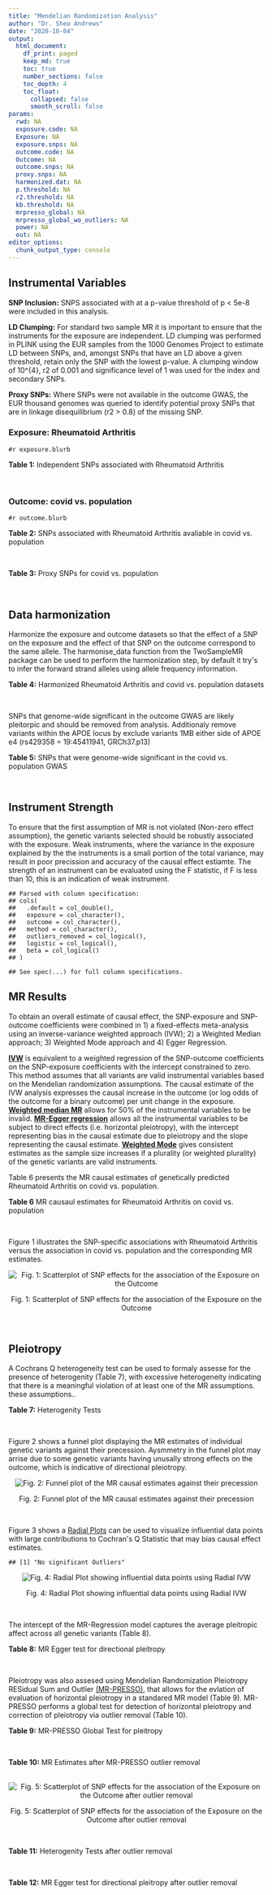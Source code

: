 ```yaml
---
title: "Mendelian Randomization Analysis"
author: "Dr. Shea Andrews"
date: "2020-10-04"
output:
  html_document:
    df_print: paged
    keep_md: true
    toc: true
    number_sections: false
    toc_depth: 4
    toc_float:
      collapsed: false
      smooth_scroll: false
params:
  rwd: NA
  exposure.code: NA
  Exposure: NA
  exposure.snps: NA
  outcome.code: NA
  Outcome: NA
  outcome.snps: NA
  proxy.snps: NA
  harmonized.dat: NA
  p.threshold: NA
  r2.threshold: NA
  kb.threshold: NA
  mrpresso_global: NA
  mrpresso_global_wo_outliers: NA
  power: NA
  out: NA
editor_options:
  chunk_output_type: console
---
```







## Instrumental Variables
**SNP Inclusion:** SNPS associated with at a p-value threshold of p < 5e-8 were included in this analysis.
<br>

**LD Clumping:** For standard two sample MR it is important to ensure that the instruments for the exposure are independent. LD clumping was performed in PLINK using the EUR samples from the 1000 Genomes Project to estimate LD between SNPs, and, amongst SNPs that have an LD above a given threshold, retain only the SNP with the lowest p-value. A clumping window of 10^{4}, r2 of 0.001 and significance level of 1 was used for the index and secondary SNPs.
<br>

**Proxy SNPs:** Where SNPs were not available in the outcome GWAS, the EUR thousand genomes was queried to identify potential proxy SNPs that are in linkage disequilibrium (r2 > 0.8) of the missing SNP.
<br>

### Exposure: Rheumatoid Arthritis
`#r exposure.blurb`
<br>

**Table 1:** Independent SNPs associated with Rheumatoid Arthritis
<div data-pagedtable="false">
  <script data-pagedtable-source type="application/json">
{"columns":[{"label":["SNP"],"name":[1],"type":["chr"],"align":["left"]},{"label":["CHROM"],"name":[2],"type":["dbl"],"align":["right"]},{"label":["POS"],"name":[3],"type":["dbl"],"align":["right"]},{"label":["REF"],"name":[4],"type":["chr"],"align":["left"]},{"label":["ALT"],"name":[5],"type":["chr"],"align":["left"]},{"label":["AF"],"name":[6],"type":["dbl"],"align":["right"]},{"label":["BETA"],"name":[7],"type":["dbl"],"align":["right"]},{"label":["SE"],"name":[8],"type":["dbl"],"align":["right"]},{"label":["Z"],"name":[9],"type":["dbl"],"align":["right"]},{"label":["P"],"name":[10],"type":["dbl"],"align":["right"]},{"label":["N"],"name":[11],"type":["dbl"],"align":["right"]},{"label":["TRAIT"],"name":[12],"type":["chr"],"align":["left"]}],"data":[{"1":"rs187786174","2":"1","3":"2523811","4":"G","5":"A","6":"0.0204778","7":"-0.11653382","8":"0.015306122","9":"-7.613543","10":"2.2e-10","11":"58284","12":"Rheumatoid_Arthritis"},{"1":"rs2240336","2":"1","3":"17674402","4":"C","5":"T","6":"0.3954930","7":"-0.10536052","8":"0.015306122","9":"-6.883554","10":"1.4e-09","11":"58284","12":"Rheumatoid_Arthritis"},{"1":"rs28411352","2":"1","3":"38278579","4":"C","5":"T","6":"0.2434500","7":"0.10436002","8":"0.022959184","9":"4.545458","10":"5.2e-09","11":"58284","12":"Rheumatoid_Arthritis"},{"1":"rs2476601","2":"1","3":"114377568","4":"A","5":"G","6":"0.8679250","7":"-0.59332700","8":"0.043367347","9":"-13.681400","10":"1.6e-149","11":"58284","12":"Rheumatoid_Arthritis"},{"1":"rs61828284","2":"1","3":"173299743","4":"C","5":"T","6":"0.0550693","7":"-0.19845094","8":"0.028061224","9":"-7.072070","10":"8.7e-09","11":"58284","12":"Rheumatoid_Arthritis"},{"1":"rs34695944","2":"2","3":"61124850","4":"T","5":"C","6":"0.3807150","7":"0.11653400","8":"0.015306122","9":"7.613540","10":"4.4e-14","11":"58284","12":"Rheumatoid_Arthritis"},{"1":"rs2661798","2":"2","3":"65635688","4":"A","5":"T","6":"0.3834450","7":"0.09431070","8":"0.015306122","9":"6.161630","10":"1.1e-09","11":"58284","12":"Rheumatoid_Arthritis"},{"1":"rs9653442","2":"2","3":"100825367","4":"C","5":"T","6":"0.5316020","7":"-0.10536052","8":"0.015306122","9":"-6.883554","10":"3.6e-12","11":"58284","12":"Rheumatoid_Arthritis"},{"1":"rs13426947","2":"2","3":"191933254","4":"G","5":"A","6":"0.1827410","7":"0.13102826","8":"0.022959184","9":"5.707009","10":"2.4e-12","11":"58284","12":"Rheumatoid_Arthritis"},{"1":"rs3087243","2":"2","3":"204738919","4":"G","5":"A","6":"0.3997100","7":"-0.13926207","8":"0.015306122","9":"-9.098455","10":"9.2e-20","11":"58284","12":"Rheumatoid_Arthritis"},{"1":"rs4452313","2":"3","3":"17047032","4":"A","5":"T","6":"0.2911230","7":"0.10536100","8":"0.015306122","9":"6.883550","10":"2.7e-10","11":"58284","12":"Rheumatoid_Arthritis"},{"1":"rs9310852","2":"3","3":"27784997","4":"A","5":"G","6":"0.4663500","7":"0.08338160","8":"0.015306122","9":"5.447600","10":"3.2e-08","11":"58284","12":"Rheumatoid_Arthritis"},{"1":"rs73081554","2":"3","3":"58302935","4":"C","5":"T","6":"0.0746377","7":"0.16551444","8":"0.035714286","9":"4.634404","10":"4.7e-08","11":"58284","12":"Rheumatoid_Arthritis"},{"1":"rs34046593","2":"4","3":"26111593","4":"G","5":"A","6":"0.2991580","7":"0.13976194","8":"0.020408163","9":"6.848335","10":"9.2e-17","11":"58284","12":"Rheumatoid_Arthritis"},{"1":"rs7731626","2":"5","3":"55444683","4":"G","5":"A","6":"0.3155110","7":"-0.19845094","8":"0.017857143","9":"-11.113253","10":"7.9e-23","11":"58284","12":"Rheumatoid_Arthritis"},{"1":"rs2561477","2":"5","3":"102608924","4":"G","5":"A","6":"0.3092130","7":"-0.10536052","8":"0.015306122","9":"-6.883554","10":"5.2e-10","11":"58284","12":"Rheumatoid_Arthritis"},{"1":"rs75599496","2":"6","3":"29205139","4":"G","5":"A","6":"0.0732724","7":"0.26236426","8":"0.038265306","9":"6.856453","10":"9.3e-18","11":"58284","12":"Rheumatoid_Arthritis"},{"1":"rs73432769","2":"6","3":"30716170","4":"C","5":"T","6":"0.0184850","7":"0.35065687","8":"0.066326531","9":"5.286827","10":"2.3e-13","11":"58284","12":"Rheumatoid_Arthritis"},{"1":"rs7754520","2":"6","3":"31906505","4":"C","5":"T","6":"0.0691295","7":"-0.57981850","8":"0.017857143","9":"-32.469836","10":"2.5e-75","11":"58284","12":"Rheumatoid_Arthritis"},{"1":"rs9296009","2":"6","3":"32114515","4":"A","5":"T","6":"0.1878170","7":"0.59783700","8":"0.007653061","9":"78.117400","10":"1.0e-250","11":"58284","12":"Rheumatoid_Arthritis"},{"1":"rs2858329","2":"6","3":"32658801","4":"A","5":"G","6":"0.4728350","7":"0.47803600","8":"0.010204082","9":"46.847500","10":"4.9e-204","11":"58284","12":"Rheumatoid_Arthritis"},{"1":"rs9277398","2":"6","3":"33051280","4":"T","5":"C","6":"0.2576700","7":"-0.35065700","8":"0.025510204","9":"-13.745700","10":"1.3e-86","11":"58284","12":"Rheumatoid_Arthritis"},{"1":"rs9277956","2":"6","3":"33211790","4":"G","5":"C","6":"0.1124360","7":"0.24846100","8":"0.017857143","9":"13.913800","10":"1.1e-32","11":"58284","12":"Rheumatoid_Arthritis"},{"1":"rs3799963","2":"6","3":"44231479","4":"G","5":"C","6":"0.0456204","7":"0.28768200","8":"0.038265306","9":"7.518090","10":"3.3e-08","11":"58284","12":"Rheumatoid_Arthritis"},{"1":"rs17264332","2":"6","3":"138005515","4":"A","5":"G","6":"0.2031930","7":"0.16251900","8":"0.015306122","9":"10.617900","10":"7.1e-19","11":"58284","12":"Rheumatoid_Arthritis"},{"1":"rs212389","2":"6","3":"159489791","4":"G","5":"A","6":"0.6965900","7":"0.09531018","8":"0.017857143","9":"5.337370","10":"1.1e-09","11":"58284","12":"Rheumatoid_Arthritis"},{"1":"rs1571878","2":"6","3":"167540842","4":"C","5":"T","6":"0.5631370","7":"-0.11653382","8":"0.012755102","9":"-9.136251","10":"4.9e-15","11":"58284","12":"Rheumatoid_Arthritis"},{"1":"rs3778753","2":"7","3":"128580042","4":"A","5":"G","6":"0.4340900","7":"0.11653400","8":"0.012755102","9":"9.136250","10":"4.2e-12","11":"58284","12":"Rheumatoid_Arthritis"},{"1":"rs11574914","2":"9","3":"34710338","4":"G","5":"A","6":"0.2992700","7":"0.12221763","8":"0.017857143","9":"6.844187","10":"1.5e-13","11":"58284","12":"Rheumatoid_Arthritis"},{"1":"rs10985070","2":"9","3":"123636121","4":"C","5":"A","6":"0.5272530","7":"-0.08338161","8":"0.015306122","9":"-5.447598","10":"1.7e-08","11":"58284","12":"Rheumatoid_Arthritis"},{"1":"rs706778","2":"10","3":"6098949","4":"C","5":"T","6":"0.4382760","7":"0.10436002","8":"0.017857143","9":"5.844161","10":"7.1e-12","11":"58284","12":"Rheumatoid_Arthritis"},{"1":"rs537544","2":"10","3":"8108382","4":"C","5":"T","6":"0.6293170","7":"-0.11653382","8":"0.015306122","9":"-7.613543","10":"8.0e-11","11":"58284","12":"Rheumatoid_Arthritis"},{"1":"rs12764378","2":"10","3":"63800004","4":"G","5":"A","6":"0.1825770","7":"0.13102826","8":"0.020408163","9":"6.420385","10":"1.9e-13","11":"58284","12":"Rheumatoid_Arthritis"},{"1":"rs10790268","2":"11","3":"118729391","4":"A","5":"G","6":"0.7762200","7":"0.16251900","8":"0.017857143","9":"9.101060","10":"3.3e-15","11":"58284","12":"Rheumatoid_Arthritis"},{"1":"rs9603608","2":"13","3":"40318819","4":"A","5":"C","6":"0.3852190","7":"-0.10436000","8":"0.017857143","9":"-5.844160","10":"7.6e-11","11":"58284","12":"Rheumatoid_Arthritis"},{"1":"rs8032939","2":"15","3":"38834033","4":"T","5":"C","6":"0.2649730","7":"0.11653400","8":"0.015306122","9":"7.613540","10":"2.4e-12","11":"58284","12":"Rheumatoid_Arthritis"},{"1":"rs8026898","2":"15","3":"69991417","4":"G","5":"A","6":"0.2595490","7":"0.14842001","8":"0.017857143","9":"8.311520","10":"2.4e-17","11":"58284","12":"Rheumatoid_Arthritis"},{"1":"rs13330176","2":"16","3":"86019087","4":"T","5":"A","6":"0.2022250","7":"0.11332869","8":"0.022959184","9":"4.936094","10":"9.0e-09","11":"58284","12":"Rheumatoid_Arthritis"},{"1":"rs59716545","2":"17","3":"38031857","4":"T","5":"G","6":"0.4167600","7":"0.09431070","8":"0.015306122","9":"6.161630","10":"2.0e-09","11":"58284","12":"Rheumatoid_Arthritis"},{"1":"rs592390","2":"18","3":"12822314","4":"T","5":"C","6":"0.4455140","7":"-0.09531020","8":"0.017857143","9":"-5.337370","10":"3.8e-09","11":"58284","12":"Rheumatoid_Arthritis"},{"1":"rs74956615","2":"19","3":"10427721","4":"T","5":"A","6":"0.0428850","7":"-0.37106368","8":"0.033163265","9":"-11.188997","10":"3.3e-16","11":"58284","12":"Rheumatoid_Arthritis"},{"1":"rs4239702","2":"20","3":"44749251","4":"T","5":"C","6":"0.7548950","7":"0.13926200","8":"0.015306122","9":"9.098460","10":"4.2e-14","11":"58284","12":"Rheumatoid_Arthritis"},{"1":"rs8133843","2":"21","3":"36738242","4":"G","5":"A","6":"0.6307830","7":"0.09531018","8":"0.020408163","9":"4.670199","10":"6.0e-09","11":"58284","12":"Rheumatoid_Arthritis"},{"1":"rs225433","2":"21","3":"43809418","4":"C","5":"G","6":"0.2398330","7":"-0.12783337","8":"0.020408163","9":"-6.263835","10":"1.8e-08","11":"58284","12":"Rheumatoid_Arthritis"},{"1":"rs2069235","2":"22","3":"39747780","4":"G","5":"A","6":"0.3169090","7":"0.10436002","8":"0.017857143","9":"5.844161","10":"3.0e-10","11":"58284","12":"Rheumatoid_Arthritis"}],"options":{"columns":{"min":{},"max":[10]},"rows":{"min":[10],"max":[10]},"pages":{}}}
  </script>
</div>
<br>

### Outcome: covid vs. population
`#r outcome.blurb`
<br>

**Table 2:** SNPs associated with Rheumatoid Arthritis avaliable in covid vs. population
<div data-pagedtable="false">
  <script data-pagedtable-source type="application/json">
{"columns":[{"label":["SNP"],"name":[1],"type":["chr"],"align":["left"]},{"label":["CHROM"],"name":[2],"type":["dbl"],"align":["right"]},{"label":["POS"],"name":[3],"type":["dbl"],"align":["right"]},{"label":["REF"],"name":[4],"type":["chr"],"align":["left"]},{"label":["ALT"],"name":[5],"type":["chr"],"align":["left"]},{"label":["AF"],"name":[6],"type":["dbl"],"align":["right"]},{"label":["BETA"],"name":[7],"type":["dbl"],"align":["right"]},{"label":["SE"],"name":[8],"type":["dbl"],"align":["right"]},{"label":["Z"],"name":[9],"type":["dbl"],"align":["right"]},{"label":["P"],"name":[10],"type":["dbl"],"align":["right"]},{"label":["N"],"name":[11],"type":["dbl"],"align":["right"]},{"label":["TRAIT"],"name":[12],"type":["chr"],"align":["left"]}],"data":[{"1":"rs2240336","2":"1","3":"17674402","4":"C","5":"T","6":"0.41960","7":"0.00258450","8":"0.012763","9":"0.20249941","10":"0.83950","11":"1362519","12":"covid_vs._population"},{"1":"rs28411352","2":"1","3":"38278579","4":"C","5":"T","6":"0.26750","7":"-0.02857700","8":"0.014848","9":"-1.92463631","10":"0.05427","11":"1362519","12":"covid_vs._population"},{"1":"rs2476601","2":"1","3":"114377568","4":"A","5":"G","6":"0.87700","7":"0.00505310","8":"0.023581","9":"0.21428693","10":"0.83030","11":"1328496","12":"covid_vs._population"},{"1":"rs61828284","2":"1","3":"173299743","4":"C","5":"T","6":"0.07813","7":"0.02788400","8":"0.024766","9":"1.12589841","10":"0.26020","11":"1350292","12":"covid_vs._population"},{"1":"rs34695944","2":"2","3":"61124850","4":"T","5":"C","6":"0.35010","7":"-0.01413100","8":"0.013836","9":"-1.02132119","10":"0.30710","11":"1362519","12":"covid_vs._population"},{"1":"rs2661798","2":"2","3":"65635688","4":"A","5":"T","6":"0.42190","7":"-0.01280800","8":"0.013873","9":"-0.92323218","10":"0.35590","11":"1352463","12":"covid_vs._population"},{"1":"rs9653442","2":"2","3":"100825367","4":"C","5":"T","6":"0.52470","7":"-0.02535100","8":"0.012758","9":"-1.98706694","10":"0.04691","11":"1362819","12":"covid_vs._population"},{"1":"rs13426947","2":"2","3":"191933254","4":"G","5":"A","6":"0.20670","7":"-0.00243490","8":"0.015923","9":"-0.15291716","10":"0.87850","11":"1362519","12":"covid_vs._population"},{"1":"rs3087243","2":"2","3":"204738919","4":"G","5":"A","6":"0.41200","7":"-0.00451770","8":"0.012948","9":"-0.34891103","10":"0.72720","11":"1361855","12":"covid_vs._population"},{"1":"rs4452313","2":"3","3":"17047032","4":"A","5":"T","6":"0.30600","7":"0.00431350","8":"0.014130","9":"0.30527247","10":"0.76020","11":"1355517","12":"covid_vs._population"},{"1":"rs9310852","2":"3","3":"27784997","4":"A","5":"G","6":"0.47510","7":"-0.00126490","8":"0.014068","9":"-0.08991328","10":"0.92840","11":"1338403","12":"covid_vs._population"},{"1":"rs73081554","2":"3","3":"58302935","4":"C","5":"T","6":"0.07355","7":"-0.02087100","8":"0.029485","9":"-0.70785145","10":"0.47900","11":"1345855","12":"covid_vs._population"},{"1":"rs7731626","2":"5","3":"55444683","4":"G","5":"A","6":"0.34790","7":"-0.01728100","8":"0.013388","9":"-1.29078279","10":"0.19680","11":"1361855","12":"covid_vs._population"},{"1":"rs2561477","2":"5","3":"102608924","4":"G","5":"A","6":"0.30640","7":"0.00645450","8":"0.014998","9":"0.43035738","10":"0.66690","11":"1352463","12":"covid_vs._population"},{"1":"rs75599496","2":"6","3":"29205139","4":"G","5":"A","6":"0.06941","7":"-0.00251910","8":"0.029506","9":"-0.08537586","10":"0.93200","11":"1362819","12":"covid_vs._population"},{"1":"rs73432769","2":"6","3":"30716170","4":"C","5":"T","6":"0.02940","7":"0.00374700","8":"0.034048","9":"0.11005052","10":"0.91240","11":"1362519","12":"covid_vs._population"},{"1":"rs7754520","2":"6","3":"31906505","4":"C","5":"T","6":"0.09456","7":"0.00588020","8":"0.021076","9":"0.27899981","10":"0.78020","11":"1361854","12":"covid_vs._population"},{"1":"rs9296009","2":"6","3":"32114515","4":"A","5":"T","6":"0.21940","7":"0.00212610","8":"0.017003","9":"0.12504264","10":"0.90050","11":"1352463","12":"covid_vs._population"},{"1":"rs2858329","2":"6","3":"32658801","4":"A","5":"G","6":"0.45340","7":"-0.02824300","8":"0.018893","9":"-1.49489229","10":"0.13490","11":"875797","12":"covid_vs._population"},{"1":"rs9277398","2":"6","3":"33051280","4":"T","5":"C","6":"0.30280","7":"0.00016119","8":"0.015733","9":"0.01024534","10":"0.99180","11":"1335113","12":"covid_vs._population"},{"1":"rs9277956","2":"6","3":"33211790","4":"G","5":"C","6":"0.14830","7":"-0.01154300","8":"0.019315","9":"-0.59761843","10":"0.55010","11":"1086337","12":"covid_vs._population"},{"1":"rs3799963","2":"6","3":"44231479","4":"G","5":"C","6":"0.05388","7":"-0.01179400","8":"0.034857","9":"-0.33835385","10":"0.73510","11":"1282548","12":"covid_vs._population"},{"1":"rs17264332","2":"6","3":"138005515","4":"A","5":"G","6":"0.20250","7":"-0.03140500","8":"0.016482","9":"-1.90541196","10":"0.05672","11":"1356211","12":"covid_vs._population"},{"1":"rs212389","2":"6","3":"159489791","4":"G","5":"A","6":"0.64050","7":"0.00419450","8":"0.013274","9":"0.31599367","10":"0.75200","11":"1361855","12":"covid_vs._population"},{"1":"rs1571878","2":"6","3":"167540842","4":"C","5":"T","6":"0.55840","7":"0.00880630","8":"0.012809","9":"0.68750878","10":"0.49180","11":"1362519","12":"covid_vs._population"},{"1":"rs3778753","2":"7","3":"128580042","4":"A","5":"G","6":"0.45580","7":"0.00591410","8":"0.013482","9":"0.43866637","10":"0.66090","11":"1289279","12":"covid_vs._population"},{"1":"rs11574914","2":"9","3":"34710338","4":"G","5":"A","6":"0.31770","7":"0.01139500","8":"0.015346","9":"0.74253877","10":"0.45780","11":"1333006","12":"covid_vs._population"},{"1":"rs10985070","2":"9","3":"123636121","4":"C","5":"A","6":"0.54590","7":"0.03470700","8":"0.013746","9":"2.52487997","10":"0.01157","11":"1325048","12":"covid_vs._population"},{"1":"rs9603608","2":"13","3":"40318819","4":"A","5":"C","6":"0.34530","7":"-0.00320200","8":"0.014731","9":"-0.21736474","10":"0.82790","11":"1353399","12":"covid_vs._population"},{"1":"rs13330176","2":"16","3":"86019087","4":"T","5":"A","6":"0.22680","7":"-0.02021000","8":"0.016114","9":"-1.25418890","10":"0.20980","11":"1352463","12":"covid_vs._population"},{"1":"rs592390","2":"18","3":"12822314","4":"T","5":"C","6":"0.43910","7":"-0.00283270","8":"0.013266","9":"-0.21353083","10":"0.83090","11":"1362519","12":"covid_vs._population"},{"1":"rs4239702","2":"20","3":"44749251","4":"T","5":"C","6":"0.72490","7":"-0.00146010","8":"0.014269","9":"-0.10232672","10":"0.91850","11":"1362519","12":"covid_vs._population"},{"1":"rs8133843","2":"21","3":"36738242","4":"G","5":"A","6":"0.61800","7":"0.01200500","8":"0.013819","9":"0.86873146","10":"0.38500","11":"1352463","12":"covid_vs._population"},{"1":"rs225433","2":"21","3":"43809418","4":"C","5":"G","6":"0.23840","7":"0.00258610","8":"0.019398","9":"0.13331787","10":"0.89390","11":"1321317","12":"covid_vs._population"},{"1":"rs187786174","2":"NA","3":"NA","4":"NA","5":"NA","6":"NA","7":"NA","8":"NA","9":"NA","10":"NA","11":"NA","12":"NA"},{"1":"rs34046593","2":"NA","3":"NA","4":"NA","5":"NA","6":"NA","7":"NA","8":"NA","9":"NA","10":"NA","11":"NA","12":"NA"},{"1":"rs706778","2":"NA","3":"NA","4":"NA","5":"NA","6":"NA","7":"NA","8":"NA","9":"NA","10":"NA","11":"NA","12":"NA"},{"1":"rs537544","2":"NA","3":"NA","4":"NA","5":"NA","6":"NA","7":"NA","8":"NA","9":"NA","10":"NA","11":"NA","12":"NA"},{"1":"rs12764378","2":"NA","3":"NA","4":"NA","5":"NA","6":"NA","7":"NA","8":"NA","9":"NA","10":"NA","11":"NA","12":"NA"},{"1":"rs10790268","2":"NA","3":"NA","4":"NA","5":"NA","6":"NA","7":"NA","8":"NA","9":"NA","10":"NA","11":"NA","12":"NA"},{"1":"rs8032939","2":"NA","3":"NA","4":"NA","5":"NA","6":"NA","7":"NA","8":"NA","9":"NA","10":"NA","11":"NA","12":"NA"},{"1":"rs8026898","2":"NA","3":"NA","4":"NA","5":"NA","6":"NA","7":"NA","8":"NA","9":"NA","10":"NA","11":"NA","12":"NA"},{"1":"rs59716545","2":"NA","3":"NA","4":"NA","5":"NA","6":"NA","7":"NA","8":"NA","9":"NA","10":"NA","11":"NA","12":"NA"},{"1":"rs74956615","2":"NA","3":"NA","4":"NA","5":"NA","6":"NA","7":"NA","8":"NA","9":"NA","10":"NA","11":"NA","12":"NA"},{"1":"rs2069235","2":"NA","3":"NA","4":"NA","5":"NA","6":"NA","7":"NA","8":"NA","9":"NA","10":"NA","11":"NA","12":"NA"}],"options":{"columns":{"min":{},"max":[10]},"rows":{"min":[10],"max":[10]},"pages":{}}}
  </script>
</div>
<br>

**Table 3:** Proxy SNPs for covid vs. population
<div data-pagedtable="false">
  <script data-pagedtable-source type="application/json">
{"columns":[{"label":["target_snp"],"name":[1],"type":["chr"],"align":["left"]},{"label":["proxy_snp"],"name":[2],"type":["chr"],"align":["left"]},{"label":["ld.r2"],"name":[3],"type":["dbl"],"align":["right"]},{"label":["Dprime"],"name":[4],"type":["dbl"],"align":["right"]},{"label":["PHASE"],"name":[5],"type":["chr"],"align":["left"]},{"label":["X12"],"name":[6],"type":["lgl"],"align":["right"]},{"label":["CHROM"],"name":[7],"type":["dbl"],"align":["right"]},{"label":["POS"],"name":[8],"type":["dbl"],"align":["right"]},{"label":["REF.proxy"],"name":[9],"type":["chr"],"align":["left"]},{"label":["ALT.proxy"],"name":[10],"type":["lgl"],"align":["right"]},{"label":["AF"],"name":[11],"type":["dbl"],"align":["right"]},{"label":["BETA"],"name":[12],"type":["dbl"],"align":["right"]},{"label":["SE"],"name":[13],"type":["dbl"],"align":["right"]},{"label":["Z"],"name":[14],"type":["dbl"],"align":["right"]},{"label":["P"],"name":[15],"type":["dbl"],"align":["right"]},{"label":["N"],"name":[16],"type":["dbl"],"align":["right"]},{"label":["TRAIT"],"name":[17],"type":["chr"],"align":["left"]},{"label":["ref"],"name":[18],"type":["chr"],"align":["left"]},{"label":["ref.proxy"],"name":[19],"type":["lgl"],"align":["right"]},{"label":["alt"],"name":[20],"type":["chr"],"align":["left"]},{"label":["alt.proxy"],"name":[21],"type":["chr"],"align":["left"]},{"label":["ALT"],"name":[22],"type":["chr"],"align":["left"]},{"label":["REF"],"name":[23],"type":["chr"],"align":["left"]},{"label":["proxy.outcome"],"name":[24],"type":["lgl"],"align":["right"]}],"data":[{"1":"rs187786174","2":"rs745368","3":"0.990767","4":"1","5":"AT/GC","6":"NA","7":"1","8":"2524205","9":"C","10":"TRUE","11":"0.3382","12":"-0.0085007","13":"0.015182","14":"-0.5599196","15":"0.5755","16":"1342373","17":"covid_vs._population","18":"A","19":"TRUE","20":"G","21":"C","22":"A","23":"G","24":"TRUE"},{"1":"rs34046593","2":"NA","3":"NA","4":"NA","5":"NA","6":"NA","7":"NA","8":"NA","9":"NA","10":"NA","11":"NA","12":"NA","13":"NA","14":"NA","15":"NA","16":"NA","17":"NA","18":"NA","19":"NA","20":"NA","21":"NA","22":"NA","23":"NA","24":"NA"},{"1":"rs706778","2":"NA","3":"NA","4":"NA","5":"NA","6":"NA","7":"NA","8":"NA","9":"NA","10":"NA","11":"NA","12":"NA","13":"NA","14":"NA","15":"NA","16":"NA","17":"NA","18":"NA","19":"NA","20":"NA","21":"NA","22":"NA","23":"NA","24":"NA"},{"1":"rs537544","2":"NA","3":"NA","4":"NA","5":"NA","6":"NA","7":"NA","8":"NA","9":"NA","10":"NA","11":"NA","12":"NA","13":"NA","14":"NA","15":"NA","16":"NA","17":"NA","18":"NA","19":"NA","20":"NA","21":"NA","22":"NA","23":"NA","24":"NA"},{"1":"rs12764378","2":"NA","3":"NA","4":"NA","5":"NA","6":"NA","7":"NA","8":"NA","9":"NA","10":"NA","11":"NA","12":"NA","13":"NA","14":"NA","15":"NA","16":"NA","17":"NA","18":"NA","19":"NA","20":"NA","21":"NA","22":"NA","23":"NA","24":"NA"},{"1":"rs10790268","2":"NA","3":"NA","4":"NA","5":"NA","6":"NA","7":"NA","8":"NA","9":"NA","10":"NA","11":"NA","12":"NA","13":"NA","14":"NA","15":"NA","16":"NA","17":"NA","18":"NA","19":"NA","20":"NA","21":"NA","22":"NA","23":"NA","24":"NA"},{"1":"rs8032939","2":"NA","3":"NA","4":"NA","5":"NA","6":"NA","7":"NA","8":"NA","9":"NA","10":"NA","11":"NA","12":"NA","13":"NA","14":"NA","15":"NA","16":"NA","17":"NA","18":"NA","19":"NA","20":"NA","21":"NA","22":"NA","23":"NA","24":"NA"},{"1":"rs8026898","2":"NA","3":"NA","4":"NA","5":"NA","6":"NA","7":"NA","8":"NA","9":"NA","10":"NA","11":"NA","12":"NA","13":"NA","14":"NA","15":"NA","16":"NA","17":"NA","18":"NA","19":"NA","20":"NA","21":"NA","22":"NA","23":"NA","24":"NA"},{"1":"rs59716545","2":"NA","3":"NA","4":"NA","5":"NA","6":"NA","7":"NA","8":"NA","9":"NA","10":"NA","11":"NA","12":"NA","13":"NA","14":"NA","15":"NA","16":"NA","17":"NA","18":"NA","19":"NA","20":"NA","21":"NA","22":"NA","23":"NA","24":"NA"},{"1":"rs74956615","2":"NA","3":"NA","4":"NA","5":"NA","6":"NA","7":"NA","8":"NA","9":"NA","10":"NA","11":"NA","12":"NA","13":"NA","14":"NA","15":"NA","16":"NA","17":"NA","18":"NA","19":"NA","20":"NA","21":"NA","22":"NA","23":"NA","24":"NA"},{"1":"rs2069235","2":"NA","3":"NA","4":"NA","5":"NA","6":"NA","7":"NA","8":"NA","9":"NA","10":"NA","11":"NA","12":"NA","13":"NA","14":"NA","15":"NA","16":"NA","17":"NA","18":"NA","19":"NA","20":"NA","21":"NA","22":"NA","23":"NA","24":"NA"}],"options":{"columns":{"min":{},"max":[10]},"rows":{"min":[10],"max":[10]},"pages":{}}}
  </script>
</div>
<br>

## Data harmonization
Harmonize the exposure and outcome datasets so that the effect of a SNP on the exposure and the effect of that SNP on the outcome correspond to the same allele. The harmonise_data function from the TwoSampleMR package can be used to perform the harmonization step, by default it try's to infer the forward strand alleles using allele frequency information.
<br>

**Table 4:** Harmonized Rheumatoid Arthritis and covid vs. population datasets
<div data-pagedtable="false">
  <script data-pagedtable-source type="application/json">
{"columns":[{"label":["SNP"],"name":[1],"type":["chr"],"align":["left"]},{"label":["effect_allele.exposure"],"name":[2],"type":["chr"],"align":["left"]},{"label":["other_allele.exposure"],"name":[3],"type":["chr"],"align":["left"]},{"label":["effect_allele.outcome"],"name":[4],"type":["chr"],"align":["left"]},{"label":["other_allele.outcome"],"name":[5],"type":["chr"],"align":["left"]},{"label":["beta.exposure"],"name":[6],"type":["dbl"],"align":["right"]},{"label":["beta.outcome"],"name":[7],"type":["dbl"],"align":["right"]},{"label":["eaf.exposure"],"name":[8],"type":["dbl"],"align":["right"]},{"label":["eaf.outcome"],"name":[9],"type":["dbl"],"align":["right"]},{"label":["remove"],"name":[10],"type":["lgl"],"align":["right"]},{"label":["palindromic"],"name":[11],"type":["lgl"],"align":["right"]},{"label":["ambiguous"],"name":[12],"type":["lgl"],"align":["right"]},{"label":["id.outcome"],"name":[13],"type":["chr"],"align":["left"]},{"label":["chr.outcome"],"name":[14],"type":["dbl"],"align":["right"]},{"label":["pos.outcome"],"name":[15],"type":["dbl"],"align":["right"]},{"label":["se.outcome"],"name":[16],"type":["dbl"],"align":["right"]},{"label":["z.outcome"],"name":[17],"type":["dbl"],"align":["right"]},{"label":["pval.outcome"],"name":[18],"type":["dbl"],"align":["right"]},{"label":["samplesize.outcome"],"name":[19],"type":["dbl"],"align":["right"]},{"label":["outcome"],"name":[20],"type":["chr"],"align":["left"]},{"label":["mr_keep.outcome"],"name":[21],"type":["lgl"],"align":["right"]},{"label":["pval_origin.outcome"],"name":[22],"type":["chr"],"align":["left"]},{"label":["chr.exposure"],"name":[23],"type":["dbl"],"align":["right"]},{"label":["pos.exposure"],"name":[24],"type":["dbl"],"align":["right"]},{"label":["se.exposure"],"name":[25],"type":["dbl"],"align":["right"]},{"label":["z.exposure"],"name":[26],"type":["dbl"],"align":["right"]},{"label":["pval.exposure"],"name":[27],"type":["dbl"],"align":["right"]},{"label":["samplesize.exposure"],"name":[28],"type":["dbl"],"align":["right"]},{"label":["exposure"],"name":[29],"type":["chr"],"align":["left"]},{"label":["mr_keep.exposure"],"name":[30],"type":["lgl"],"align":["right"]},{"label":["pval_origin.exposure"],"name":[31],"type":["chr"],"align":["left"]},{"label":["id.exposure"],"name":[32],"type":["chr"],"align":["left"]},{"label":["action"],"name":[33],"type":["dbl"],"align":["right"]},{"label":["mr_keep"],"name":[34],"type":["lgl"],"align":["right"]},{"label":["pt"],"name":[35],"type":["dbl"],"align":["right"]},{"label":["pleitropy_keep"],"name":[36],"type":["lgl"],"align":["right"]},{"label":["mrpresso_RSSobs"],"name":[37],"type":["lgl"],"align":["right"]},{"label":["mrpresso_pval"],"name":[38],"type":["lgl"],"align":["right"]},{"label":["mrpresso_keep"],"name":[39],"type":["lgl"],"align":["right"]}],"data":[{"1":"rs10985070","2":"A","3":"C","4":"A","5":"C","6":"-0.08338161","7":"0.03470700","8":"0.5272530","9":"0.54590","10":"FALSE","11":"FALSE","12":"FALSE","13":"yweIeo","14":"9","15":"123636121","16":"0.013746","17":"2.52487997","18":"0.01157","19":"1325048","20":"covidhgi2020anaC2v3","21":"TRUE","22":"reported","23":"9","24":"123636121","25":"0.015306122","26":"-5.447598","27":"1.7e-08","28":"58284","29":"Okada2014rartis","30":"TRUE","31":"reported","32":"mcJZE9","33":"2","34":"TRUE","35":"5e-08","36":"TRUE","37":"NA","38":"NA","39":"TRUE"},{"1":"rs11574914","2":"A","3":"G","4":"A","5":"G","6":"0.12221763","7":"0.01139500","8":"0.2992700","9":"0.31770","10":"FALSE","11":"FALSE","12":"FALSE","13":"yweIeo","14":"9","15":"34710338","16":"0.015346","17":"0.74253877","18":"0.45780","19":"1333006","20":"covidhgi2020anaC2v3","21":"TRUE","22":"reported","23":"9","24":"34710338","25":"0.017857143","26":"6.844187","27":"1.5e-13","28":"58284","29":"Okada2014rartis","30":"TRUE","31":"reported","32":"mcJZE9","33":"2","34":"TRUE","35":"5e-08","36":"TRUE","37":"NA","38":"NA","39":"TRUE"},{"1":"rs13330176","2":"A","3":"T","4":"A","5":"T","6":"0.11332869","7":"-0.02021000","8":"0.2022250","9":"0.22680","10":"FALSE","11":"TRUE","12":"FALSE","13":"yweIeo","14":"16","15":"86019087","16":"0.016114","17":"-1.25418890","18":"0.20980","19":"1352463","20":"covidhgi2020anaC2v3","21":"TRUE","22":"reported","23":"16","24":"86019087","25":"0.022959184","26":"4.936094","27":"9.0e-09","28":"58284","29":"Okada2014rartis","30":"TRUE","31":"reported","32":"mcJZE9","33":"2","34":"TRUE","35":"5e-08","36":"TRUE","37":"NA","38":"NA","39":"TRUE"},{"1":"rs13426947","2":"A","3":"G","4":"A","5":"G","6":"0.13102826","7":"-0.00243490","8":"0.1827410","9":"0.20670","10":"FALSE","11":"FALSE","12":"FALSE","13":"yweIeo","14":"2","15":"191933254","16":"0.015923","17":"-0.15291716","18":"0.87850","19":"1362519","20":"covidhgi2020anaC2v3","21":"TRUE","22":"reported","23":"2","24":"191933254","25":"0.022959184","26":"5.707009","27":"2.4e-12","28":"58284","29":"Okada2014rartis","30":"TRUE","31":"reported","32":"mcJZE9","33":"2","34":"TRUE","35":"5e-08","36":"TRUE","37":"NA","38":"NA","39":"TRUE"},{"1":"rs1571878","2":"T","3":"C","4":"T","5":"C","6":"-0.11653382","7":"0.00880630","8":"0.5631370","9":"0.55840","10":"FALSE","11":"FALSE","12":"FALSE","13":"yweIeo","14":"6","15":"167540842","16":"0.012809","17":"0.68750878","18":"0.49180","19":"1362519","20":"covidhgi2020anaC2v3","21":"TRUE","22":"reported","23":"6","24":"167540842","25":"0.012755102","26":"-9.136251","27":"4.9e-15","28":"58284","29":"Okada2014rartis","30":"TRUE","31":"reported","32":"mcJZE9","33":"2","34":"TRUE","35":"5e-08","36":"TRUE","37":"NA","38":"NA","39":"TRUE"},{"1":"rs17264332","2":"G","3":"A","4":"G","5":"A","6":"0.16251900","7":"-0.03140500","8":"0.2031930","9":"0.20250","10":"FALSE","11":"FALSE","12":"FALSE","13":"yweIeo","14":"6","15":"138005515","16":"0.016482","17":"-1.90541196","18":"0.05672","19":"1356211","20":"covidhgi2020anaC2v3","21":"TRUE","22":"reported","23":"6","24":"138005515","25":"0.015306122","26":"10.617900","27":"7.1e-19","28":"58284","29":"Okada2014rartis","30":"TRUE","31":"reported","32":"mcJZE9","33":"2","34":"TRUE","35":"5e-08","36":"TRUE","37":"NA","38":"NA","39":"TRUE"},{"1":"rs187786174","2":"A","3":"G","4":"A","5":"G","6":"-0.11653382","7":"-0.00850070","8":"0.0204778","9":"0.33820","10":"FALSE","11":"FALSE","12":"FALSE","13":"yweIeo","14":"1","15":"2524205","16":"0.015182","17":"-0.55991964","18":"0.57550","19":"1342373","20":"covidhgi2020anaC2v3","21":"TRUE","22":"reported","23":"1","24":"2523811","25":"0.015306122","26":"-7.613543","27":"2.2e-10","28":"58284","29":"Okada2014rartis","30":"TRUE","31":"reported","32":"mcJZE9","33":"2","34":"TRUE","35":"5e-08","36":"TRUE","37":"NA","38":"NA","39":"TRUE"},{"1":"rs212389","2":"A","3":"G","4":"A","5":"G","6":"0.09531018","7":"0.00419450","8":"0.6965900","9":"0.64050","10":"FALSE","11":"FALSE","12":"FALSE","13":"yweIeo","14":"6","15":"159489791","16":"0.013274","17":"0.31599367","18":"0.75200","19":"1361855","20":"covidhgi2020anaC2v3","21":"TRUE","22":"reported","23":"6","24":"159489791","25":"0.017857143","26":"5.337370","27":"1.1e-09","28":"58284","29":"Okada2014rartis","30":"TRUE","31":"reported","32":"mcJZE9","33":"2","34":"TRUE","35":"5e-08","36":"TRUE","37":"NA","38":"NA","39":"TRUE"},{"1":"rs2240336","2":"T","3":"C","4":"T","5":"C","6":"-0.10536052","7":"0.00258450","8":"0.3954930","9":"0.41960","10":"FALSE","11":"FALSE","12":"FALSE","13":"yweIeo","14":"1","15":"17674402","16":"0.012763","17":"0.20249941","18":"0.83950","19":"1362519","20":"covidhgi2020anaC2v3","21":"TRUE","22":"reported","23":"1","24":"17674402","25":"0.015306122","26":"-6.883554","27":"1.4e-09","28":"58284","29":"Okada2014rartis","30":"TRUE","31":"reported","32":"mcJZE9","33":"2","34":"TRUE","35":"5e-08","36":"TRUE","37":"NA","38":"NA","39":"TRUE"},{"1":"rs225433","2":"G","3":"C","4":"G","5":"C","6":"-0.12783337","7":"0.00258610","8":"0.2398330","9":"0.23840","10":"FALSE","11":"TRUE","12":"FALSE","13":"yweIeo","14":"21","15":"43809418","16":"0.019398","17":"0.13331787","18":"0.89390","19":"1321317","20":"covidhgi2020anaC2v3","21":"TRUE","22":"reported","23":"21","24":"43809418","25":"0.020408163","26":"-6.263835","27":"1.8e-08","28":"58284","29":"Okada2014rartis","30":"TRUE","31":"reported","32":"mcJZE9","33":"2","34":"TRUE","35":"5e-08","36":"TRUE","37":"NA","38":"NA","39":"TRUE"},{"1":"rs2476601","2":"G","3":"A","4":"G","5":"A","6":"-0.59332700","7":"0.00505310","8":"0.8679250","9":"0.87700","10":"FALSE","11":"FALSE","12":"FALSE","13":"yweIeo","14":"1","15":"114377568","16":"0.023581","17":"0.21428693","18":"0.83030","19":"1328496","20":"covidhgi2020anaC2v3","21":"TRUE","22":"reported","23":"1","24":"114377568","25":"0.043367347","26":"-13.681400","27":"1.6e-149","28":"58284","29":"Okada2014rartis","30":"TRUE","31":"reported","32":"mcJZE9","33":"2","34":"TRUE","35":"5e-08","36":"TRUE","37":"NA","38":"NA","39":"TRUE"},{"1":"rs2561477","2":"A","3":"G","4":"A","5":"G","6":"-0.10536052","7":"0.00645450","8":"0.3092130","9":"0.30640","10":"FALSE","11":"FALSE","12":"FALSE","13":"yweIeo","14":"5","15":"102608924","16":"0.014998","17":"0.43035738","18":"0.66690","19":"1352463","20":"covidhgi2020anaC2v3","21":"TRUE","22":"reported","23":"5","24":"102608924","25":"0.015306122","26":"-6.883554","27":"5.2e-10","28":"58284","29":"Okada2014rartis","30":"TRUE","31":"reported","32":"mcJZE9","33":"2","34":"TRUE","35":"5e-08","36":"TRUE","37":"NA","38":"NA","39":"TRUE"},{"1":"rs2661798","2":"T","3":"A","4":"T","5":"A","6":"0.09431070","7":"-0.01280800","8":"0.3834450","9":"0.42190","10":"FALSE","11":"TRUE","12":"TRUE","13":"yweIeo","14":"2","15":"65635688","16":"0.013873","17":"-0.92323218","18":"0.35590","19":"1352463","20":"covidhgi2020anaC2v3","21":"TRUE","22":"reported","23":"2","24":"65635688","25":"0.015306122","26":"6.161630","27":"1.1e-09","28":"58284","29":"Okada2014rartis","30":"TRUE","31":"reported","32":"mcJZE9","33":"2","34":"FALSE","35":"5e-08","36":"TRUE","37":"NA","38":"NA","39":"NA"},{"1":"rs28411352","2":"T","3":"C","4":"T","5":"C","6":"0.10436002","7":"-0.02857700","8":"0.2434500","9":"0.26750","10":"FALSE","11":"FALSE","12":"FALSE","13":"yweIeo","14":"1","15":"38278579","16":"0.014848","17":"-1.92463631","18":"0.05427","19":"1362519","20":"covidhgi2020anaC2v3","21":"TRUE","22":"reported","23":"1","24":"38278579","25":"0.022959184","26":"4.545458","27":"5.2e-09","28":"58284","29":"Okada2014rartis","30":"TRUE","31":"reported","32":"mcJZE9","33":"2","34":"TRUE","35":"5e-08","36":"TRUE","37":"NA","38":"NA","39":"TRUE"},{"1":"rs2858329","2":"G","3":"A","4":"G","5":"A","6":"0.47803600","7":"-0.02824300","8":"0.4728350","9":"0.45340","10":"FALSE","11":"FALSE","12":"FALSE","13":"yweIeo","14":"6","15":"32658801","16":"0.018893","17":"-1.49489229","18":"0.13490","19":"875797","20":"covidhgi2020anaC2v3","21":"TRUE","22":"reported","23":"6","24":"32658801","25":"0.010204082","26":"46.847500","27":"1.0e-200","28":"58284","29":"Okada2014rartis","30":"TRUE","31":"reported","32":"mcJZE9","33":"2","34":"TRUE","35":"5e-08","36":"TRUE","37":"NA","38":"NA","39":"TRUE"},{"1":"rs3087243","2":"A","3":"G","4":"A","5":"G","6":"-0.13926207","7":"-0.00451770","8":"0.3997100","9":"0.41200","10":"FALSE","11":"FALSE","12":"FALSE","13":"yweIeo","14":"2","15":"204738919","16":"0.012948","17":"-0.34891103","18":"0.72720","19":"1361855","20":"covidhgi2020anaC2v3","21":"TRUE","22":"reported","23":"2","24":"204738919","25":"0.015306122","26":"-9.098455","27":"9.2e-20","28":"58284","29":"Okada2014rartis","30":"TRUE","31":"reported","32":"mcJZE9","33":"2","34":"TRUE","35":"5e-08","36":"TRUE","37":"NA","38":"NA","39":"TRUE"},{"1":"rs34695944","2":"C","3":"T","4":"C","5":"T","6":"0.11653400","7":"-0.01413100","8":"0.3807150","9":"0.35010","10":"FALSE","11":"FALSE","12":"FALSE","13":"yweIeo","14":"2","15":"61124850","16":"0.013836","17":"-1.02132119","18":"0.30710","19":"1362519","20":"covidhgi2020anaC2v3","21":"TRUE","22":"reported","23":"2","24":"61124850","25":"0.015306122","26":"7.613540","27":"4.4e-14","28":"58284","29":"Okada2014rartis","30":"TRUE","31":"reported","32":"mcJZE9","33":"2","34":"TRUE","35":"5e-08","36":"TRUE","37":"NA","38":"NA","39":"TRUE"},{"1":"rs3778753","2":"G","3":"A","4":"G","5":"A","6":"0.11653400","7":"0.00591410","8":"0.4340900","9":"0.45580","10":"FALSE","11":"FALSE","12":"FALSE","13":"yweIeo","14":"7","15":"128580042","16":"0.013482","17":"0.43866637","18":"0.66090","19":"1289279","20":"covidhgi2020anaC2v3","21":"TRUE","22":"reported","23":"7","24":"128580042","25":"0.012755102","26":"9.136250","27":"4.2e-12","28":"58284","29":"Okada2014rartis","30":"TRUE","31":"reported","32":"mcJZE9","33":"2","34":"TRUE","35":"5e-08","36":"TRUE","37":"NA","38":"NA","39":"TRUE"},{"1":"rs3799963","2":"C","3":"G","4":"C","5":"G","6":"0.28768200","7":"-0.01179400","8":"0.0456204","9":"0.05388","10":"FALSE","11":"TRUE","12":"FALSE","13":"yweIeo","14":"6","15":"44231479","16":"0.034857","17":"-0.33835385","18":"0.73510","19":"1282548","20":"covidhgi2020anaC2v3","21":"TRUE","22":"reported","23":"6","24":"44231479","25":"0.038265306","26":"7.518090","27":"3.3e-08","28":"58284","29":"Okada2014rartis","30":"TRUE","31":"reported","32":"mcJZE9","33":"2","34":"TRUE","35":"5e-08","36":"TRUE","37":"NA","38":"NA","39":"TRUE"},{"1":"rs4239702","2":"C","3":"T","4":"C","5":"T","6":"0.13926200","7":"-0.00146010","8":"0.7548950","9":"0.72490","10":"FALSE","11":"FALSE","12":"FALSE","13":"yweIeo","14":"20","15":"44749251","16":"0.014269","17":"-0.10232672","18":"0.91850","19":"1362519","20":"covidhgi2020anaC2v3","21":"TRUE","22":"reported","23":"20","24":"44749251","25":"0.015306122","26":"9.098460","27":"4.2e-14","28":"58284","29":"Okada2014rartis","30":"TRUE","31":"reported","32":"mcJZE9","33":"2","34":"TRUE","35":"5e-08","36":"TRUE","37":"NA","38":"NA","39":"TRUE"},{"1":"rs4452313","2":"T","3":"A","4":"T","5":"A","6":"0.10536100","7":"0.00431350","8":"0.2911230","9":"0.30600","10":"FALSE","11":"TRUE","12":"FALSE","13":"yweIeo","14":"3","15":"17047032","16":"0.014130","17":"0.30527247","18":"0.76020","19":"1355517","20":"covidhgi2020anaC2v3","21":"TRUE","22":"reported","23":"3","24":"17047032","25":"0.015306122","26":"6.883550","27":"2.7e-10","28":"58284","29":"Okada2014rartis","30":"TRUE","31":"reported","32":"mcJZE9","33":"2","34":"TRUE","35":"5e-08","36":"TRUE","37":"NA","38":"NA","39":"TRUE"},{"1":"rs592390","2":"C","3":"T","4":"C","5":"T","6":"-0.09531020","7":"-0.00283270","8":"0.4455140","9":"0.43910","10":"FALSE","11":"FALSE","12":"FALSE","13":"yweIeo","14":"18","15":"12822314","16":"0.013266","17":"-0.21353083","18":"0.83090","19":"1362519","20":"covidhgi2020anaC2v3","21":"TRUE","22":"reported","23":"18","24":"12822314","25":"0.017857143","26":"-5.337370","27":"3.8e-09","28":"58284","29":"Okada2014rartis","30":"TRUE","31":"reported","32":"mcJZE9","33":"2","34":"TRUE","35":"5e-08","36":"TRUE","37":"NA","38":"NA","39":"TRUE"},{"1":"rs61828284","2":"T","3":"C","4":"T","5":"C","6":"-0.19845094","7":"0.02788400","8":"0.0550693","9":"0.07813","10":"FALSE","11":"FALSE","12":"FALSE","13":"yweIeo","14":"1","15":"173299743","16":"0.024766","17":"1.12589841","18":"0.26020","19":"1350292","20":"covidhgi2020anaC2v3","21":"TRUE","22":"reported","23":"1","24":"173299743","25":"0.028061224","26":"-7.072070","27":"8.7e-09","28":"58284","29":"Okada2014rartis","30":"TRUE","31":"reported","32":"mcJZE9","33":"2","34":"TRUE","35":"5e-08","36":"TRUE","37":"NA","38":"NA","39":"TRUE"},{"1":"rs73081554","2":"T","3":"C","4":"T","5":"C","6":"0.16551444","7":"-0.02087100","8":"0.0746377","9":"0.07355","10":"FALSE","11":"FALSE","12":"FALSE","13":"yweIeo","14":"3","15":"58302935","16":"0.029485","17":"-0.70785145","18":"0.47900","19":"1345855","20":"covidhgi2020anaC2v3","21":"TRUE","22":"reported","23":"3","24":"58302935","25":"0.035714286","26":"4.634404","27":"4.7e-08","28":"58284","29":"Okada2014rartis","30":"TRUE","31":"reported","32":"mcJZE9","33":"2","34":"TRUE","35":"5e-08","36":"TRUE","37":"NA","38":"NA","39":"TRUE"},{"1":"rs73432769","2":"T","3":"C","4":"T","5":"C","6":"0.35065687","7":"0.00374700","8":"0.0184850","9":"0.02940","10":"FALSE","11":"FALSE","12":"FALSE","13":"yweIeo","14":"6","15":"30716170","16":"0.034048","17":"0.11005052","18":"0.91240","19":"1362519","20":"covidhgi2020anaC2v3","21":"TRUE","22":"reported","23":"6","24":"30716170","25":"0.066326531","26":"5.286827","27":"2.3e-13","28":"58284","29":"Okada2014rartis","30":"TRUE","31":"reported","32":"mcJZE9","33":"2","34":"TRUE","35":"5e-08","36":"TRUE","37":"NA","38":"NA","39":"TRUE"},{"1":"rs75599496","2":"A","3":"G","4":"A","5":"G","6":"0.26236426","7":"-0.00251910","8":"0.0732724","9":"0.06941","10":"FALSE","11":"FALSE","12":"FALSE","13":"yweIeo","14":"6","15":"29205139","16":"0.029506","17":"-0.08537586","18":"0.93200","19":"1362819","20":"covidhgi2020anaC2v3","21":"TRUE","22":"reported","23":"6","24":"29205139","25":"0.038265306","26":"6.856453","27":"9.3e-18","28":"58284","29":"Okada2014rartis","30":"TRUE","31":"reported","32":"mcJZE9","33":"2","34":"TRUE","35":"5e-08","36":"TRUE","37":"NA","38":"NA","39":"TRUE"},{"1":"rs7731626","2":"A","3":"G","4":"A","5":"G","6":"-0.19845094","7":"-0.01728100","8":"0.3155110","9":"0.34790","10":"FALSE","11":"FALSE","12":"FALSE","13":"yweIeo","14":"5","15":"55444683","16":"0.013388","17":"-1.29078279","18":"0.19680","19":"1361855","20":"covidhgi2020anaC2v3","21":"TRUE","22":"reported","23":"5","24":"55444683","25":"0.017857143","26":"-11.113253","27":"7.9e-23","28":"58284","29":"Okada2014rartis","30":"TRUE","31":"reported","32":"mcJZE9","33":"2","34":"TRUE","35":"5e-08","36":"TRUE","37":"NA","38":"NA","39":"TRUE"},{"1":"rs7754520","2":"T","3":"C","4":"T","5":"C","6":"-0.57981850","7":"0.00588020","8":"0.0691295","9":"0.09456","10":"FALSE","11":"FALSE","12":"FALSE","13":"yweIeo","14":"6","15":"31906505","16":"0.021076","17":"0.27899981","18":"0.78020","19":"1361854","20":"covidhgi2020anaC2v3","21":"TRUE","22":"reported","23":"6","24":"31906505","25":"0.017857143","26":"-32.469836","27":"2.5e-75","28":"58284","29":"Okada2014rartis","30":"TRUE","31":"reported","32":"mcJZE9","33":"2","34":"TRUE","35":"5e-08","36":"TRUE","37":"NA","38":"NA","39":"TRUE"},{"1":"rs8133843","2":"A","3":"G","4":"A","5":"G","6":"0.09531018","7":"0.01200500","8":"0.6307830","9":"0.61800","10":"FALSE","11":"FALSE","12":"FALSE","13":"yweIeo","14":"21","15":"36738242","16":"0.013819","17":"0.86873146","18":"0.38500","19":"1352463","20":"covidhgi2020anaC2v3","21":"TRUE","22":"reported","23":"21","24":"36738242","25":"0.020408163","26":"4.670199","27":"6.0e-09","28":"58284","29":"Okada2014rartis","30":"TRUE","31":"reported","32":"mcJZE9","33":"2","34":"TRUE","35":"5e-08","36":"TRUE","37":"NA","38":"NA","39":"TRUE"},{"1":"rs9277398","2":"C","3":"T","4":"C","5":"T","6":"-0.35065700","7":"0.00016119","8":"0.2576700","9":"0.30280","10":"FALSE","11":"FALSE","12":"FALSE","13":"yweIeo","14":"6","15":"33051280","16":"0.015733","17":"0.01024534","18":"0.99180","19":"1335113","20":"covidhgi2020anaC2v3","21":"TRUE","22":"reported","23":"6","24":"33051280","25":"0.025510204","26":"-13.745700","27":"1.3e-86","28":"58284","29":"Okada2014rartis","30":"TRUE","31":"reported","32":"mcJZE9","33":"2","34":"TRUE","35":"5e-08","36":"TRUE","37":"NA","38":"NA","39":"TRUE"},{"1":"rs9277956","2":"C","3":"G","4":"C","5":"G","6":"0.24846100","7":"-0.01154300","8":"0.1124360","9":"0.14830","10":"FALSE","11":"TRUE","12":"FALSE","13":"yweIeo","14":"6","15":"33211790","16":"0.019315","17":"-0.59761843","18":"0.55010","19":"1086337","20":"covidhgi2020anaC2v3","21":"TRUE","22":"reported","23":"6","24":"33211790","25":"0.017857143","26":"13.913800","27":"1.1e-32","28":"58284","29":"Okada2014rartis","30":"TRUE","31":"reported","32":"mcJZE9","33":"2","34":"TRUE","35":"5e-08","36":"TRUE","37":"NA","38":"NA","39":"TRUE"},{"1":"rs9296009","2":"T","3":"A","4":"T","5":"A","6":"0.59783700","7":"0.00212610","8":"0.1878170","9":"0.21940","10":"FALSE","11":"TRUE","12":"FALSE","13":"yweIeo","14":"6","15":"32114515","16":"0.017003","17":"0.12504264","18":"0.90050","19":"1352463","20":"covidhgi2020anaC2v3","21":"TRUE","22":"reported","23":"6","24":"32114515","25":"0.007653061","26":"78.117400","27":"1.0e-200","28":"58284","29":"Okada2014rartis","30":"TRUE","31":"reported","32":"mcJZE9","33":"2","34":"TRUE","35":"5e-08","36":"TRUE","37":"NA","38":"NA","39":"TRUE"},{"1":"rs9310852","2":"G","3":"A","4":"G","5":"A","6":"0.08338160","7":"-0.00126490","8":"0.4663500","9":"0.47510","10":"FALSE","11":"FALSE","12":"FALSE","13":"yweIeo","14":"3","15":"27784997","16":"0.014068","17":"-0.08991328","18":"0.92840","19":"1338403","20":"covidhgi2020anaC2v3","21":"TRUE","22":"reported","23":"3","24":"27784997","25":"0.015306122","26":"5.447600","27":"3.2e-08","28":"58284","29":"Okada2014rartis","30":"TRUE","31":"reported","32":"mcJZE9","33":"2","34":"TRUE","35":"5e-08","36":"TRUE","37":"NA","38":"NA","39":"TRUE"},{"1":"rs9603608","2":"C","3":"A","4":"C","5":"A","6":"-0.10436000","7":"-0.00320200","8":"0.3852190","9":"0.34530","10":"FALSE","11":"FALSE","12":"FALSE","13":"yweIeo","14":"13","15":"40318819","16":"0.014731","17":"-0.21736474","18":"0.82790","19":"1353399","20":"covidhgi2020anaC2v3","21":"TRUE","22":"reported","23":"13","24":"40318819","25":"0.017857143","26":"-5.844160","27":"7.6e-11","28":"58284","29":"Okada2014rartis","30":"TRUE","31":"reported","32":"mcJZE9","33":"2","34":"TRUE","35":"5e-08","36":"TRUE","37":"NA","38":"NA","39":"TRUE"},{"1":"rs9653442","2":"T","3":"C","4":"T","5":"C","6":"-0.10536052","7":"-0.02535100","8":"0.5316020","9":"0.52470","10":"FALSE","11":"FALSE","12":"FALSE","13":"yweIeo","14":"2","15":"100825367","16":"0.012758","17":"-1.98706694","18":"0.04691","19":"1362819","20":"covidhgi2020anaC2v3","21":"TRUE","22":"reported","23":"2","24":"100825367","25":"0.015306122","26":"-6.883554","27":"3.6e-12","28":"58284","29":"Okada2014rartis","30":"TRUE","31":"reported","32":"mcJZE9","33":"2","34":"TRUE","35":"5e-08","36":"TRUE","37":"NA","38":"NA","39":"TRUE"}],"options":{"columns":{"min":{},"max":[10]},"rows":{"min":[10],"max":[10]},"pages":{}}}
  </script>
</div>
<br>

SNPs that genome-wide significant in the outcome GWAS are likely pleitorpic and should be removed from analysis. Additionaly remove variants within the APOE locus by exclude variants 1MB either side of APOE e4 (rs429358 = 19:45411941, GRCh37.p13)
<br>


**Table 5:** SNPs that were genome-wide significant in the covid vs. population GWAS
<div data-pagedtable="false">
  <script data-pagedtable-source type="application/json">
{"columns":[{"label":["SNP"],"name":[1],"type":["chr"],"align":["left"]},{"label":["chr.outcome"],"name":[2],"type":["dbl"],"align":["right"]},{"label":["pos.outcome"],"name":[3],"type":["dbl"],"align":["right"]},{"label":["pval.exposure"],"name":[4],"type":["dbl"],"align":["right"]},{"label":["pval.outcome"],"name":[5],"type":["dbl"],"align":["right"]}],"data":[],"options":{"columns":{"min":{},"max":[10]},"rows":{"min":[10],"max":[10]},"pages":{}}}
  </script>
</div>
<br>


## Instrument Strength
To ensure that the first assumption of MR is not violated (Non-zero effect assumption), the genetic variants selected should be robustly associated with the exposure. Weak instruments, where the variance in the exposure explained by the the instruments is a small portion of the total variance, may result in poor precission and accuracy of the causal effect estiamte. The strength of an instrument can be evaluated using the F statistic, if F is less than 10, this is an indication of weak instrument.


```
## Parsed with column specification:
## cols(
##   .default = col_double(),
##   exposure = col_character(),
##   outcome = col_character(),
##   method = col_character(),
##   outliers_removed = col_logical(),
##   logistic = col_logical(),
##   beta = col_logical()
## )
```

```
## See spec(...) for full column specifications.
```

<div data-pagedtable="false">
  <script data-pagedtable-source type="application/json">
{"columns":[{"label":["outliers_removed"],"name":[1],"type":["lgl"],"align":["right"]},{"label":["pve.exposure"],"name":[2],"type":["dbl"],"align":["right"]},{"label":["F"],"name":[3],"type":["dbl"],"align":["right"]},{"label":["Alpha"],"name":[4],"type":["dbl"],"align":["right"]},{"label":["NCP"],"name":[5],"type":["dbl"],"align":["right"]},{"label":["Power"],"name":[6],"type":["dbl"],"align":["right"]}],"data":[{"1":"FALSE","2":"0.1743652","3":"361.8107","4":"0.05","5":"0.8930175","6":"0.156897"}],"options":{"columns":{"min":{},"max":[10]},"rows":{"min":[10],"max":[10]},"pages":{}}}
  </script>
</div>

##  MR Results
To obtain an overall estimate of causal effect, the SNP-exposure and SNP-outcome coefficients were combined in 1) a fixed-effects meta-analysis using an inverse-variance weighted approach (IVW); 2) a Weighted Median approach; 3) Weighted Mode approach and 4) Egger Regression.


[**IVW**](https://doi.org/10.1002/gepi.21758) is equivalent to a weighted regression of the SNP-outcome coefficients on the SNP-exposure coefficients with the intercept constrained to zero. This method assumes that all variants are valid instrumental variables based on the Mendelian randomization assumptions. The causal estimate of the IVW analysis expresses the causal increase in the outcome (or log odds of the outcome for a binary outcome) per unit change in the exposure. [**Weighted median MR**](https://doi.org/10.1002/gepi.21965) allows for 50% of the instrumental variables to be invalid. [**MR-Egger regression**](https://doi.org/10.1093/ije/dyw220) allows all the instrumental variables to be subject to direct effects (i.e. horizontal pleiotropy), with the intercept representing bias in the causal estimate due to pleiotropy and the slope representing the causal estimate. [**Weighted Mode**](https://doi.org/10.1093/ije/dyx102) gives consistent estimates as the sample size increases if a plurality (or weighted plurality) of the genetic variants are valid instruments.
<br>



Table 6 presents the MR causal estimates of genetically predicted Rheumatoid Arthritis on covid vs. population.
<br>

**Table 6** MR causaul estimates for Rheumatoid Arthritis on covid vs. population
<div data-pagedtable="false">
  <script data-pagedtable-source type="application/json">
{"columns":[{"label":["id.exposure"],"name":[1],"type":["chr"],"align":["left"]},{"label":["id.outcome"],"name":[2],"type":["chr"],"align":["left"]},{"label":["outcome"],"name":[3],"type":["fctr"],"align":["left"]},{"label":["exposure"],"name":[4],"type":["fctr"],"align":["left"]},{"label":["method"],"name":[5],"type":["fctr"],"align":["left"]},{"label":["nsnp"],"name":[6],"type":["int"],"align":["right"]},{"label":["b"],"name":[7],"type":["dbl"],"align":["right"]},{"label":["se"],"name":[8],"type":["dbl"],"align":["right"]},{"label":["pval"],"name":[9],"type":["dbl"],"align":["right"]}],"data":[{"1":"mcJZE9","2":"yweIeo","3":"covidhgi2020anaC2v3","4":"Okada2014rartis","5":"Inverse variance weighted (fixed effects)","6":"34","7":"-0.014044310","8":"0.01304055","9":"0.2814926"},{"1":"mcJZE9","2":"yweIeo","3":"covidhgi2020anaC2v3","4":"Okada2014rartis","5":"Weighted median","6":"34","7":"-0.007381327","8":"0.01771198","9":"0.6768671"},{"1":"mcJZE9","2":"yweIeo","3":"covidhgi2020anaC2v3","4":"Okada2014rartis","5":"Weighted mode","6":"34","7":"-0.006757538","8":"0.01817995","9":"0.7124903"},{"1":"mcJZE9","2":"yweIeo","3":"covidhgi2020anaC2v3","4":"Okada2014rartis","5":"MR Egger","6":"34","7":"-0.009372315","8":"0.02130827","9":"0.6630066"}],"options":{"columns":{"min":{},"max":[10]},"rows":{"min":[10],"max":[10]},"pages":{}}}
  </script>
</div>
<br>

Figure 1 illustrates the SNP-specific associations with Rheumatoid Arthritis versus the association in covid vs. population and the corresponding MR estimates.
<br>

<div class="figure" style="text-align: center">
<img src="/sc/arion/projects/LOAD/shea/Projects/MRcovid/results/MRcovid/Okada2014rartis/covidhgi2020anaC2v3/Okada2014rartis_5e-8_covidhgi2020anaC2v3_MR_Analaysis_files/figure-html/scatter_plot-1.png" alt="Fig. 1: Scatterplot of SNP effects for the association of the Exposure on the Outcome"  />
<p class="caption">Fig. 1: Scatterplot of SNP effects for the association of the Exposure on the Outcome</p>
</div>
<br>


## Pleiotropy
A Cochrans Q heterogeneity test can be used to formaly assesse for the presence of heterogenity (Table 7), with excessive heterogeneity indicating that there is a meaningful violation of at least one of the MR assumptions.
these assumptions..
<br>

**Table 7:** Heterogenity Tests
<div data-pagedtable="false">
  <script data-pagedtable-source type="application/json">
{"columns":[{"label":["id.exposure"],"name":[1],"type":["chr"],"align":["left"]},{"label":["id.outcome"],"name":[2],"type":["chr"],"align":["left"]},{"label":["outcome"],"name":[3],"type":["fctr"],"align":["left"]},{"label":["exposure"],"name":[4],"type":["fctr"],"align":["left"]},{"label":["method"],"name":[5],"type":["fctr"],"align":["left"]},{"label":["Q"],"name":[6],"type":["dbl"],"align":["right"]},{"label":["Q_df"],"name":[7],"type":["dbl"],"align":["right"]},{"label":["Q_pval"],"name":[8],"type":["dbl"],"align":["right"]}],"data":[{"1":"mcJZE9","2":"yweIeo","3":"covidhgi2020anaC2v3","4":"Okada2014rartis","5":"MR Egger","6":"28.31590","7":"32","8":"0.6536515"},{"1":"mcJZE9","2":"yweIeo","3":"covidhgi2020anaC2v3","4":"Okada2014rartis","5":"Inverse variance weighted","6":"28.39276","7":"33","8":"0.6959257"}],"options":{"columns":{"min":{},"max":[10]},"rows":{"min":[10],"max":[10]},"pages":{}}}
  </script>
</div>
<br>

Figure 2 shows a funnel plot displaying the MR estimates of individual genetic variants against their precession. Aysmmetry in the funnel plot may arrise due to some genetic variants having unusally strong effects on the outcome, which is indicative of directional pleiotropy.
<br>

<div class="figure" style="text-align: center">
<img src="/sc/arion/projects/LOAD/shea/Projects/MRcovid/results/MRcovid/Okada2014rartis/covidhgi2020anaC2v3/Okada2014rartis_5e-8_covidhgi2020anaC2v3_MR_Analaysis_files/figure-html/funnel_plot-1.png" alt="Fig. 2: Funnel plot of the MR causal estimates against their precession"  />
<p class="caption">Fig. 2: Funnel plot of the MR causal estimates against their precession</p>
</div>
<br>

Figure 3 shows a [Radial Plots](https://github.com/WSpiller/RadialMR) can be used to visualize influential data points with large contributions to Cochran's Q Statistic that may bias causal effect estimates.




```
## [1] "No significant Outliers"
```

<div class="figure" style="text-align: center">
<img src="/sc/arion/projects/LOAD/shea/Projects/MRcovid/results/MRcovid/Okada2014rartis/covidhgi2020anaC2v3/Okada2014rartis_5e-8_covidhgi2020anaC2v3_MR_Analaysis_files/figure-html/Radial_Plot-1.png" alt="Fig. 4: Radial Plot showing influential data points using Radial IVW"  />
<p class="caption">Fig. 4: Radial Plot showing influential data points using Radial IVW</p>
</div>
<br>

The intercept of the MR-Regression model captures the average pleitropic affect across all genetic variants (Table 8).
<br>

**Table 8:** MR Egger test for directional pleitropy
<div data-pagedtable="false">
  <script data-pagedtable-source type="application/json">
{"columns":[{"label":["id.exposure"],"name":[1],"type":["chr"],"align":["left"]},{"label":["id.outcome"],"name":[2],"type":["chr"],"align":["left"]},{"label":["outcome"],"name":[3],"type":["fctr"],"align":["left"]},{"label":["exposure"],"name":[4],"type":["fctr"],"align":["left"]},{"label":["egger_intercept"],"name":[5],"type":["dbl"],"align":["right"]},{"label":["se"],"name":[6],"type":["dbl"],"align":["right"]},{"label":["pval"],"name":[7],"type":["dbl"],"align":["right"]}],"data":[{"1":"mcJZE9","2":"yweIeo","3":"covidhgi2020anaC2v3","4":"Okada2014rartis","5":"-0.001226316","6":"0.004423325","7":"0.7833801"}],"options":{"columns":{"min":{},"max":[10]},"rows":{"min":[10],"max":[10]},"pages":{}}}
  </script>
</div>
<br>

Pleiotropy was also assesed using Mendelian Randomization Pleiotropy RESidual Sum and Outlier [(MR-PRESSO)](https://doi.org/10.1038/s41588-018-0099-7), that allows for the evlation of evaluation of horizontal pleiotropy in a standared MR model (Table 9). MR-PRESSO performs a global test for detection of horizontal pleiotropy and correction of pleiotropy via outlier removal (Table 10).
<br>

**Table 9:** MR-PRESSO Global Test for pleitropy
<div data-pagedtable="false">
  <script data-pagedtable-source type="application/json">
{"columns":[{"label":["id.exposure"],"name":[1],"type":["chr"],"align":["left"]},{"label":["id.outcome"],"name":[2],"type":["chr"],"align":["left"]},{"label":["outcome"],"name":[3],"type":["chr"],"align":["left"]},{"label":["exposure"],"name":[4],"type":["chr"],"align":["left"]},{"label":["pt"],"name":[5],"type":["dbl"],"align":["right"]},{"label":["outliers_removed"],"name":[6],"type":["lgl"],"align":["right"]},{"label":["n_outliers"],"name":[7],"type":["dbl"],"align":["right"]},{"label":["RSSobs"],"name":[8],"type":["dbl"],"align":["right"]},{"label":["pval"],"name":[9],"type":["dbl"],"align":["right"]}],"data":[{"1":"mcJZE9","2":"yweIeo","3":"covidhgi2020anaC2v3","4":"Okada2014rartis","5":"5e-08","6":"FALSE","7":"0","8":"29.67002","9":"0.7145"}],"options":{"columns":{"min":{},"max":[10]},"rows":{"min":[10],"max":[10]},"pages":{}}}
  </script>
</div>
<br>


**Table 10:** MR Estimates after MR-PRESSO outlier removal
<div data-pagedtable="false">
  <script data-pagedtable-source type="application/json">
{"columns":[{"label":["id.exposure"],"name":[1],"type":["chr"],"align":["left"]},{"label":["id.outcome"],"name":[2],"type":["chr"],"align":["left"]},{"label":["outcome"],"name":[3],"type":["fctr"],"align":["left"]},{"label":["exposure"],"name":[4],"type":["fctr"],"align":["left"]},{"label":["method"],"name":[5],"type":["fctr"],"align":["left"]},{"label":["nsnp"],"name":[6],"type":["int"],"align":["right"]},{"label":["b"],"name":[7],"type":["dbl"],"align":["right"]},{"label":["se"],"name":[8],"type":["dbl"],"align":["right"]},{"label":["pval"],"name":[9],"type":["dbl"],"align":["right"]}],"data":[{"1":"mcJZE9","2":"yweIeo","3":"covidhgi2020anaC2v3","4":"Okada2014rartis","5":"Inverse variance weighted (fixed effects)","6":"34","7":"-0.014044310","8":"0.01304055","9":"0.2814926"},{"1":"mcJZE9","2":"yweIeo","3":"covidhgi2020anaC2v3","4":"Okada2014rartis","5":"Weighted median","6":"34","7":"-0.007381327","8":"0.01843666","9":"0.6888904"},{"1":"mcJZE9","2":"yweIeo","3":"covidhgi2020anaC2v3","4":"Okada2014rartis","5":"Weighted mode","6":"34","7":"-0.006757538","8":"0.01793231","9":"0.7087079"},{"1":"mcJZE9","2":"yweIeo","3":"covidhgi2020anaC2v3","4":"Okada2014rartis","5":"MR Egger","6":"34","7":"-0.009372315","8":"0.02130827","9":"0.6630066"}],"options":{"columns":{"min":{},"max":[10]},"rows":{"min":[10],"max":[10]},"pages":{}}}
  </script>
</div>
<br>

<div class="figure" style="text-align: center">
<img src="/sc/arion/projects/LOAD/shea/Projects/MRcovid/results/MRcovid/Okada2014rartis/covidhgi2020anaC2v3/Okada2014rartis_5e-8_covidhgi2020anaC2v3_MR_Analaysis_files/figure-html/scatter_plot_outlier-1.png" alt="Fig. 5: Scatterplot of SNP effects for the association of the Exposure on the Outcome after outlier removal"  />
<p class="caption">Fig. 5: Scatterplot of SNP effects for the association of the Exposure on the Outcome after outlier removal</p>
</div>
<br>

**Table 11:** Heterogenity Tests after outlier removal
<div data-pagedtable="false">
  <script data-pagedtable-source type="application/json">
{"columns":[{"label":["id.exposure"],"name":[1],"type":["chr"],"align":["left"]},{"label":["id.outcome"],"name":[2],"type":["chr"],"align":["left"]},{"label":["outcome"],"name":[3],"type":["fctr"],"align":["left"]},{"label":["exposure"],"name":[4],"type":["fctr"],"align":["left"]},{"label":["method"],"name":[5],"type":["fctr"],"align":["left"]},{"label":["Q"],"name":[6],"type":["dbl"],"align":["right"]},{"label":["Q_df"],"name":[7],"type":["dbl"],"align":["right"]},{"label":["Q_pval"],"name":[8],"type":["dbl"],"align":["right"]}],"data":[{"1":"mcJZE9","2":"yweIeo","3":"covidhgi2020anaC2v3","4":"Okada2014rartis","5":"MR Egger","6":"28.31590","7":"32","8":"0.6536515"},{"1":"mcJZE9","2":"yweIeo","3":"covidhgi2020anaC2v3","4":"Okada2014rartis","5":"Inverse variance weighted","6":"28.39276","7":"33","8":"0.6959257"}],"options":{"columns":{"min":{},"max":[10]},"rows":{"min":[10],"max":[10]},"pages":{}}}
  </script>
</div>
<br>

**Table 12:** MR Egger test for directional pleitropy after outlier removal
<div data-pagedtable="false">
  <script data-pagedtable-source type="application/json">
{"columns":[{"label":["id.exposure"],"name":[1],"type":["chr"],"align":["left"]},{"label":["id.outcome"],"name":[2],"type":["chr"],"align":["left"]},{"label":["outcome"],"name":[3],"type":["fctr"],"align":["left"]},{"label":["exposure"],"name":[4],"type":["fctr"],"align":["left"]},{"label":["egger_intercept"],"name":[5],"type":["dbl"],"align":["right"]},{"label":["se"],"name":[6],"type":["dbl"],"align":["right"]},{"label":["pval"],"name":[7],"type":["dbl"],"align":["right"]}],"data":[{"1":"mcJZE9","2":"yweIeo","3":"covidhgi2020anaC2v3","4":"Okada2014rartis","5":"-0.001226316","6":"0.004423325","7":"0.7833801"}],"options":{"columns":{"min":{},"max":[10]},"rows":{"min":[10],"max":[10]},"pages":{}}}
  </script>
</div>
<br>

